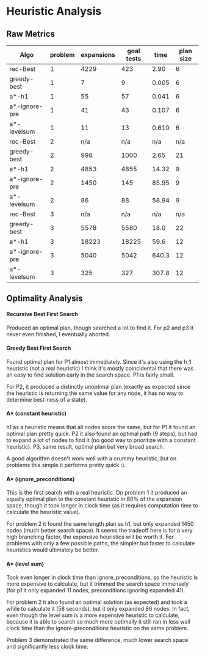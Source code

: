 # Heuristic Analysis

## Raw Metrics
| Algo          | problem | expansions | goal tests | time  | plan size |
| ----          | ------- | ---------- | ---------- | ----- | --------- |
| rec-Best      | 1       | 4229       | 423        | 2.90  | 6         |
| greedy-best   | 1       | 7          | 9          | 0.005 | 6         |
| a*-h1         | 1       | 55         | 57         | 0.041 | 6         |
| a*-ignore-pre | 1       | 41         | 43         | 0.107 | 6         |
| a*-levelsum   | 1       | 11         | 13         | 0.610 | 6         |
| rec-Best      | 2       | n/a        | n/a        |  n/a  | n/a       |
| greedy-best   | 2       | 998        | 1000       | 2.65  | 21        |
| a*-h1         | 2       | 4853       | 4855       | 14.32 | 9         |
| a*-ignore-pre | 2       | 1450       | 145        | 85.95 | 9         |
| a*-levelsum   | 2       | 86         | 88         | 58.94 | 9         |
| rec-Best      | 3       | n/a        | n/a        |  n/a  | n/a       |
| greedy-best   | 3       | 5578       | 5580       | 18.0  | 22        |
| a*-h1         | 3       | 18223      | 18225      | 59.6  | 12        |
| a*-ignore-pre | 3       | 5040       | 5042       | 640.3 | 12        |
| a*-levelsum   | 3       | 325        | 327        | 307.8 | 12        |

## Optimality Analysis

#### Recursive Best First Search

Produced an optimal plan, though searched a lot to find it.  For p2 and p3
it never even finished, I eventually aborted.

#### Greedy Best First Search

Found optimal plan for P1 almost immediately.  Since it's also using the h_1
heuristic (not a real heuristic) I think it's mostly coincidental that there
was an easy to find solution early in the search space.  P1 is fairly small.

For P2, it produced a distinctly unoptimal plan (exactly as expected since the
  heuristic is returning the same value for any node, it has no way to determine
  best-ness of a state).

#### A* (constant heuristic)

h1 as a heuristic means that all nodes score the same, but for P1 it
found an optimal plan pretty quick.  P2 it also found an optimal path (9 steps),
but had to expand a lot of nodes to find it (no good way to prioritize with a constant
  heuristic).  P3, same result, optimal plan but very broad search.

A good algorithm doesn't work well with a crummy heuristic, but on problems
this simple it performs pretty quick :).


#### A* (ignore_preconditions)

This is the first search with a real heuristic.  On problem 1 it produced an equally
optimal plan to the constant heuristic in 80% of the expansion space, though
it took longer in clock time (as it requires computation time to calculate
  the heuristic value).

For problem 2 it found the same length plan as h1, but only expanded 1450 nodes
(much better search space).  It seems the tradeoff here is for a very high branching
factor, the expensive heuristics will be worth it.  For problems with only a few
possible paths, the simpler but faster to calculate heuristics would ultimately be better.

#### A* (level sum)

Took even longer in clock time than ignore_preconditions, so the heuristic
is more expensive to calculate, but it trimmed the search space immensely
(for p1 it only expanded 11 nodes, preconditions ignoring expanded 41).

For problem 2 it also found an optimal solution (as expected) and took a
while to calculate it (58 seconds), but it only expanded 86 nodes. In fact,
even though the level sum is a more expensive heuristic to calculate, because
it is able to search so much more optimally it still ran in less wall clock time
than the ignore-preconditions heuristic on the same problem.

Problem 3 demonstrated the same difference, much lower search space and significantly
less clock time.
